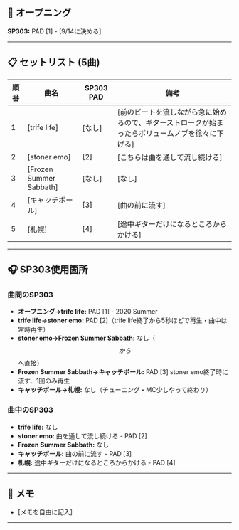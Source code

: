 

## 🎵 オープニング

**SP303:** PAD [1] - [9/14に決める]

---

## 📋 セットリスト (5曲)

| 順番 | 曲名 | SP303 PAD | 備考 |
|------|------|-----------|------|
| 1 | [trife life] | [なし] | [前のビートを流しながら急に始めるので、ギターストロークが始まったらボリュームノブを徐々に下げる] |
| 2 | [stoner emo] | [2] | [こちらは曲を通して流し続ける] |
| 3 | [Frozen Summer Sabbath] | [なし] | [なし] |
| 4 | [キャッチボール] | [3] | [曲の前に流す] |
| 5 | [札幌] | [4] | [途中ギターだけになるところからかける] |

---

## 🎧 SP303使用箇所

### 曲間のSP303
- **オープニング→trife life:** PAD [1] - 2020 Summer
- **trife life→stoner emo:** PAD [2]（trife life終了から5秒ほどで再生・曲中は常時再生）
- **stoner emo→Frozen Summer Sabbath:** なし（$$から$$へ直接）
- **Frozen Summer Sabbath→キャッチボール:** PAD [3] stoner emo終了時に流す、1回のみ再生
- **キャッチボール→札幌:** なし（チューニング・MC少しやって終わり）

### 曲中のSP303
- **trife life:** なし
- **stoner emo:** 曲を通して流し続ける - PAD [2]
- **Frozen Summer Sabbath:** なし
- **キャッチボール:** 曲の前に流す - PAD [3]
- **札幌:** 途中ギターだけになるところからかける - PAD [4]

---

## 📝 メモ

- [メモを自由に記入]

---

